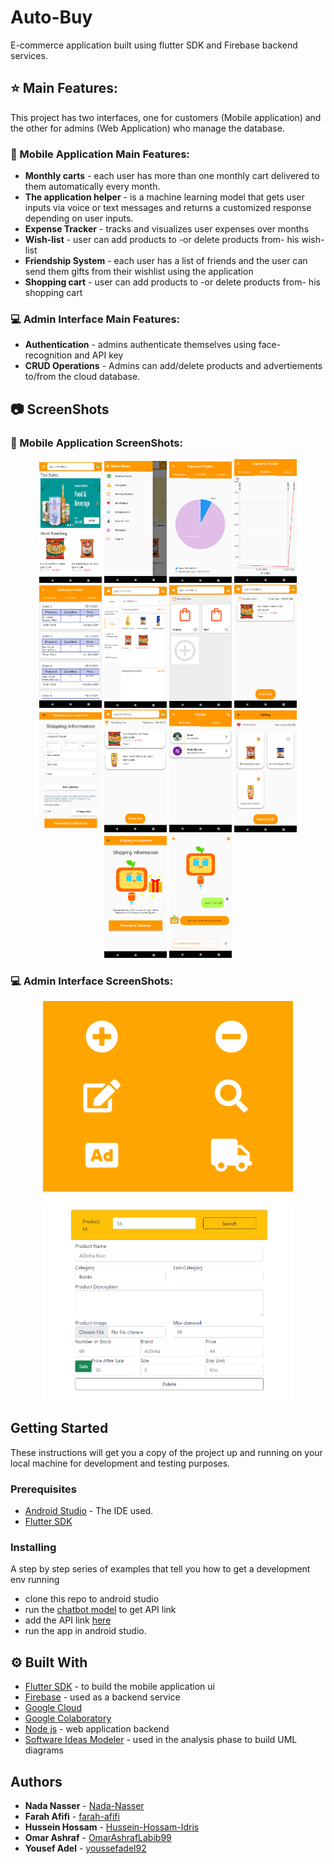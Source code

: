 # Auto-Buy

E-commerce application built using flutter SDK and Firebase backend services.

## :star: Main Features:

This project has two interfaces, one for customers (Mobile application) and the other for admins (Web Application) who manage the database.

### :iphone: Mobile Application Main Features:

* **Monthly carts** - each user has more than one monthly cart delivered to them automatically every month.
* **The application helper** - is a machine learning model that gets user inputs via voice or text messages and returns a customized response depending on user inputs.
* **Expense Tracker** - tracks and visualizes user expenses over months
* **Wish-list** - user can  add products to -or delete products from- his wish-list
* **Friendship System** - each user has a list of friends and the user can send them gifts from their wishlist using the application
* **Shopping cart** - user can  add products to -or delete products from- his shopping cart

### :computer: Admin Interface Main Features:

* **Authentication** - admins authenticate themselves using face-recognition and API key
* **CRUD Operations** - Admins can add/delete products and advertiements to/from the cloud database.

## :camera: ScreenShots 

### :iphone: Mobile Application ScreenShots:
<p align='center'>
<img src="screenshots/mobile-application/1- homePage.png" width="100">
<img src="screenshots/mobile-application/2- application-drawer.png" width="100">
<img src="screenshots/mobile-application/3- expense-tracker-per-category.png" width="100">
<img src="screenshots/mobile-application/4-expense-tracker-per-month.png" width="100">
<img src="screenshots/mobile-application/5-expense-tracker-user-orders.png" width="100">
<img src="screenshots/mobile-application/6- categories.png" width="100">
<img src="screenshots/mobile-application/7- Monthly carts.png" width="100">
<img src="screenshots/mobile-application/8- Monthly Cart products.png" width="100">
<img src="screenshots/mobile-application/9 - check out screen.png" width="100">
<img src="screenshots/mobile-application/10 - shopping cart.png" width="100">
<img src="screenshots/mobile-application/11 - user friends.png" width="100">
<img src="screenshots/mobile-application/12 - friend wishlist.png" width="100">
<img src="screenshots/mobile-application/13 - gift friend.png" width="100">
<img src="screenshots/mobile-application/14 - app helper.png" width="100">
</p>

### :computer: Admin Interface ScreenShots:

<p align='center'>
<img src="screenshots/admin-interface/1 - home-page.png" width="400">
<img src="screenshots/admin-interface/2- editing product.png " width="400">
</p>

## Getting Started

These instructions will get you a copy of the project up and running on your local machine for development and testing purposes.

### Prerequisites

* [Android Studio](https://developer.android.com/studio) - The IDE used.
* [Flutter SDK](https://flutter.dev/)


### Installing

A step by step series of examples that tell you how to get a development env running

* clone this repo to android studio
* run the [chatbot model](https://github.com/Nada-Nasser/Auto_Buy/tree/main/chatbotmodel/chatbottraining) to get API link
* add the API link [here](https://github.com/Nada-Nasser/Auto_Buy/blob/main/auto_buy/lib/blocs/optio_change_notifier.dart#L54)
* run the app in android studio. 

## ⚙️ Built With

* [Flutter SDK](https://flutter.dev/) - to build the mobile application ui
* [Firebase](https://firebase.google.com/)  - used as a backend service
* [Google Cloud](https://cloud.google.com/) 
* [Google Colaboratory](https://colab.research.google.com/)
* [Node js](https://nodejs.org/en/) - web application backend
* [Software Ideas Modeler](https://www.softwareideas.net) - used in the analysis phase to build UML diagrams


## Authors

* **Nada Nasser** - [Nada-Nasser](https://github.com/Nada-Nasser)
* **Farah Afifi** - [farah-afifi](https://github.com/farah-afifi)
* **Hussein Hossam** - [Hussein-Hossam-Idris](https://github.com/Hussein-Hossam-Idris)
* **Omar Ashraf** - [OmarAshrafLabib99](https://github.com/OmarAshrafLabib99)
* **Yousef Adel** - [youssefadel92](https://github.com/youssefadel92)
